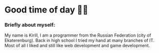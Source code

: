 # Good time of day 👋🏼

### Briefly about myself:
My name is Kirill, I am a programmer from the Russian Federation (city of Ekaterenburg). Back in high school I tried my hand at many branches of IT. Most of all I liked and still like web development and game development.
